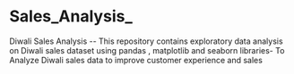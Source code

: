 # Sales_Analysis_
Diwali Sales Analysis -- This repository contains exploratory data analysis on Diwali sales dataset using pandas , matplotlib and seaborn libraries- To Analyze Diwali sales data to improve customer experience and sales
